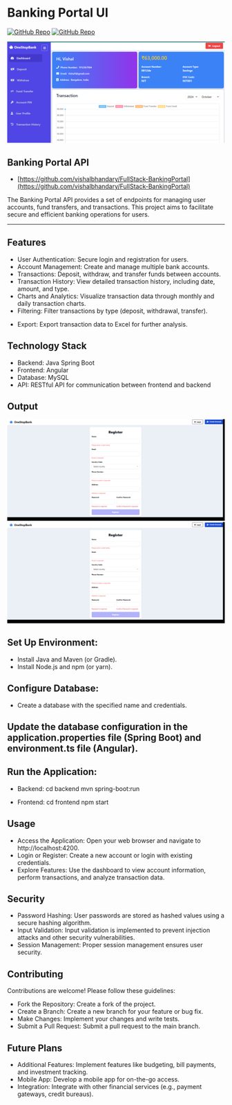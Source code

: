 # Banking Portal UI

[![GitHub Repo](https://img.shields.io/badge/GitHub-UI%20Repo-blue.svg?style=flat-square)](https://github.com/vishalbhandary/FullStack-BankingPortal/tree/master/BankingPortalUI-main)
[![GitHub Repo](https://img.shields.io/badge/GitHub-API%20Repo-blue.svg?style=flat-square)](https://github.com/vishalbhandary/FullStack-BankingPortal/tree/master/BankingPortalAPI-main)

![image](https://github.com/vishalbhandary/FullStack-BankingPortal/blob/master/BankingPortalAPI-main/assets/Dashboard.png)

## Banking Portal API

- [https://github.com/vishalbhandary/FullStack-BankingPortal](https://github.com/vishalbhandary/FullStack-BankingPortal)

The Banking Portal API provides a set of endpoints for managing user accounts, fund transfers, and transactions. This project aims to facilitate secure and efficient banking operations for users.

***

## Features

- User Authentication: Secure login and registration for users.
- Account Management: Create and manage multiple bank accounts.
- Transactions: Deposit, withdraw, and transfer funds between accounts.
- Transaction History: View detailed transaction history, including date, amount, and type.
- Charts and Analytics: Visualize transaction data through monthly and daily transaction charts.
- Filtering: Filter transactions by type (deposit, withdrawal, transfer).
* Export: Export transaction data to Excel for further analysis.

## Technology Stack

- Backend: Java Spring Boot
- Frontend: Angular
- Database: MySQL
- API: RESTful API for communication between frontend and backend

## Output 

![image](https://github.com/vishalbhandary/FullStack-BankingPortal/blob/master/BankingPortalAPI-main/assets/Features.gif)
![gif](https://github.com/vishalbhandary/FullStack-BankingPortal/blob/master/BankingPortalAPI-main/assets/Features.gif)


## Set Up Environment:

   - Install Java and Maven (or Gradle).
   - Install Node.js and npm (or yarn).

## Configure Database:
   - Create a database with the specified name and credentials.
## Update the database configuration in the application.properties file (Spring Boot) and environment.ts file (Angular).
## Run the Application:
   - Backend:
      cd backend
	mvn spring-boot:run
 
   - Frontend:
      cd frontend
	npm start

## Usage

- Access the Application: Open your web browser and navigate to http://localhost:4200.
- Login or Register: Create a new account or login with existing credentials.
- Explore Features: Use the dashboard to view account information, perform transactions, and analyze transaction data.

## Security

- Password Hashing: User passwords are stored as hashed values using a secure hashing algorithm.
- Input Validation: Input validation is implemented to prevent injection attacks and other security vulnerabilities.
- Session Management: Proper session management ensures user security.

## Contributing

Contributions are welcome! Please follow these guidelines:
- Fork the Repository: Create a fork of the project.
- Create a Branch: Create a new branch for your feature or bug fix.
- Make Changes: Implement your changes and write tests.
- Submit a Pull Request: Submit a pull request to the main branch.

## Future Plans
- Additional Features: Implement features like budgeting, bill payments, and investment tracking.
- Mobile App: Develop a mobile app for on-the-go access.
- Integration: Integrate with other financial services (e.g., payment gateways, credit bureaus).



